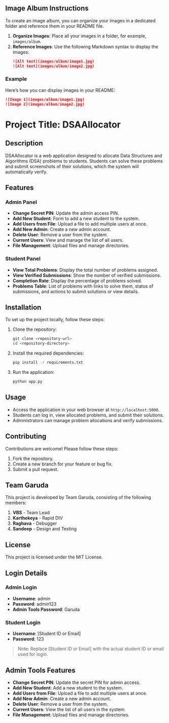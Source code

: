 ## Image Album Instructions

To create an image album, you can organize your images in a dedicated folder and reference them in your README file.

1. **Organize Images**: Place all your images in a folder, for example, `images/album`.
2. **Reference Images**: Use the following Markdown syntax to display the images:
   ```markdown
   ![Alt text](images/album/image1.jpg)
   ![Alt text](images/album/image2.jpg)
   ```

### Example
Here’s how you can display images in your README:
```markdown
![Image 1](images/album/image1.jpg)
![Image 2](images/album/image2.jpg)
```

# Project Title: DSAAllocator

## Description
DSAAllocator is a web application designed to allocate Data Structures and Algorithms (DSA) problems to students. Students can solve these problems and submit screenshots of their solutions, which the system will automatically verify.

## Features
### Admin Panel
- **Change Secret PIN**: Update the admin access PIN.
- **Add New Student**: Form to add a new student to the system.
- **Add Users from File**: Upload a file to add multiple users at once.
- **Add New Admin**: Create a new admin account.
- **Delete User**: Remove a user from the system.
- **Current Users**: View and manage the list of all users.
- **File Management**: Upload files and manage directories.

### Student Panel
- **View Total Problems**: Display the total number of problems assigned.
- **View Verified Submissions**: Show the number of verified submissions.
- **Completion Rate**: Display the percentage of problems solved.
- **Problems Table**: List of problems with links to solve them, status of submissions, and actions to submit solutions or view details.

## Installation
To set up the project locally, follow these steps:

1. Clone the repository:
   ```bash
   git clone <repository-url>
   cd <repository-directory>
   ```

2. Install the required dependencies:
   ```bash
   pip install -r requirements.txt
   ```

3. Run the application:
   ```bash
   python app.py
   ```

## Usage
- Access the application in your web browser at `http://localhost:5000`.
- Students can log in, view allocated problems, and submit their solutions.
- Administrators can manage problem allocations and verify submissions.

## Contributing
Contributions are welcome! Please follow these steps:
1. Fork the repository.
2. Create a new branch for your feature or bug fix.
3. Submit a pull request.

## Team Garuda
This project is developed by Team Garuda, consisting of the following members:
1. **VBS** - Team Lead
2. **Karthekeya** - Rapid DIV
3. **Raghava** - Debugger
4. **Sandeep** - Design and Testing

## License
This project is licensed under the MIT License.

## Login Details

### Admin Login
- **Username**: admin
- **Password**: admin123
- **Admin Tools Password**: Garuda

### Student Login
- **Username**: [Student ID or Email]
- **Password**: 123

> Note: Replace [Student ID or Email] with the actual student ID or email used for login.

## Admin Tools Features
- **Change Secret PIN**: Update the secret PIN for admin access.
- **Add New Student**: Add a new student to the system.
- **Add Users from File**: Upload a file to add multiple users at once.
- **Add New Admin**: Create a new admin account.
- **Delete User**: Remove a user from the system.
- **Current Users**: View the list of all users in the system.
- **File Management**: Upload files and manage directories.
